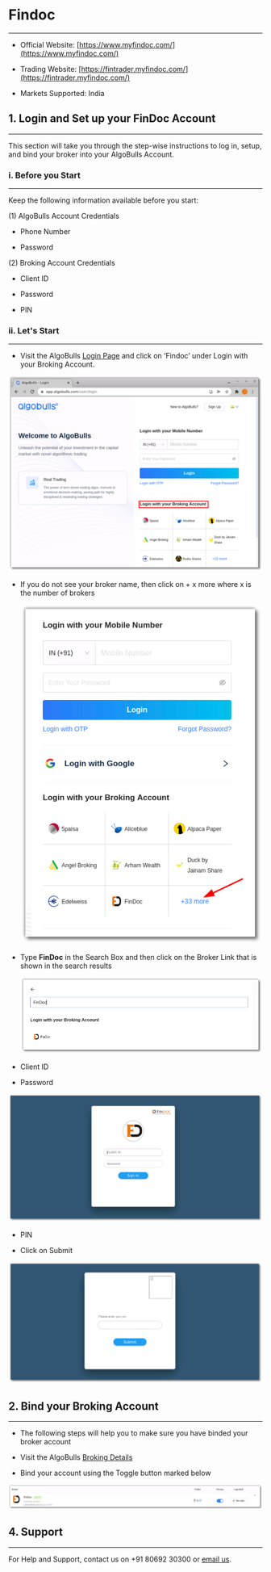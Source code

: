 # Findoc

---
* Official Website: [https://www.myfindoc.com/](https://www.myfindoc.com/)

* Trading Website: [https://fintrader.myfindoc.com/](https://fintrader.myfindoc.com/)

* Markets Supported: India

## 1. Login and Set up your FinDoc Account

---
This section will take you through the step-wise instructions to log in, setup, and bind your broker into your AlgoBulls Account.

### i. Before you Start

---
Keep the following information available before you start:

(1) AlgoBulls Account Credentials

* Phone Number

* Password

(2) Broking Account Credentials

* Client ID
      
* Password
      
* PIN

### ii. Let's Start

---

* Visit the AlgoBulls [Login Page](https://app.algobulls.com/user/login) and click on ‘Findoc’ under Login with your Broking Account.

[ ![AliceBlue](imgs/algo_home.png "Click to Enlarge or Ctrl+Click to open in a new Tab") ](imgs/algo_home.png)

* If you do not see your broker name, then click on + x more where x is the number of brokers


  [ ![AliceBlue](imgs/findoc/search_broker.png "Click to Enlarge or Ctrl+Click to open in a new Tab") ](imgs/findoc/search_broker.png)

* Type **FinDoc** in the Search Box and then click on the Broker Link that is shown in the search results


  [ ![AliceBlue](imgs/findoc/search_broker_2.png "Click to Enlarge or Ctrl+Click to open in a new Tab") ](imgs/findoc/search_broker_2.png)

* Client ID

* Password


[ ![AliceBlue](imgs/findoc/findoc_creds.png "Click to Enlarge or Ctrl+Click to open in a new Tab") ](imgs/findoc/findoc_creds.png)


* PIN

* Click on Submit

[ ![AliceBlue](imgs/findoc/findoc_pin.png "Click to Enlarge or Ctrl+Click to open in a new Tab") ](imgs/findoc/findoc_pin.png)

## 2. Bind your Broking Account

---

* The following steps will help you to make sure you have binded your broker account

* Visit the AlgoBulls [Broking Details](https://app.algobulls.com/account/broking)

* Bind your account using the Toggle button marked below

[ ![AliceBlue](imgs/findoc/bind_findoc.png "Click to Enlarge or Ctrl+Click to open in a new Tab") ](imgs/findoc/bind_findoc.png)

## 4. Support

---

For Help and Support, contact us on +91 80692 30300 or [email us](mailto:support@algobulls.com).
